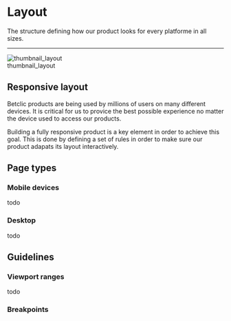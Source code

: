 
# Layout

The structure defining how our product looks for every platforme in all sizes.

---

  
![thumbnail_layout](https://studio-assets.supernova.io/design-systems/27883/eec3074e-b3bc-49c2-b1bd-6b3260e6090b.png)  
thumbnail_layout  


## Responsive layout

Betclic products are being used by millions of users on many different devices. It is critical for us to provice the best possible experience no matter the device used to access our products. 

Building a fully responsive product is a key element in order to achieve this goal. This is done by defining a set of rules in order to make sure our product adapats its layout interactively. 

## Page types

### Mobile devices

todo

### Desktop

todo

## Guidelines

### Viewport ranges

todo

### Breakpoints